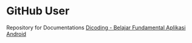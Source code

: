 # GitHub User
Repository for Documentations [Dicoding - Belajar Fundamental Aplikasi Android](https://www.dicoding.com/academies/14)

